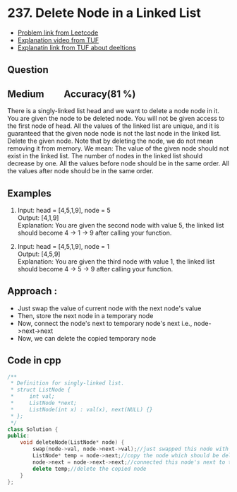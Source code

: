 # 237. Delete Node in a Linked List
- [Problem link from Leetcode](https://leetcode.com/problems/delete-node-in-a-linked-list/description/)
- [Explanation video from TUF](https://www.youtube.com/watch?si=CRaBHbOo2bHFbOT5&v=VaECK03Dz-g&feature=youtu.be)
- [Explanatin link from TUF about deeltions](https://takeuforward.org/data-structure/delete-last-node-of-linked-list/)
## Question
## Medium &nbsp;&nbsp;&nbsp;&nbsp;&nbsp;&nbsp;&nbsp; Accuracy(81 %)
There is a singly-linked list head and we want to delete a node node in it.
You are given the node to be deleted node. You will not be given access to the first node of head.
All the values of the linked list are unique, and it is guaranteed that the given node node is not the last node in the linked list.
Delete the given node. Note that by deleting the node, we do not mean removing it from memory. We mean:
The value of the given node should not exist in the linked list.
The number of nodes in the linked list should decrease by one.
All the values before node should be in the same order.
All the values after node should be in the same order.

## Examples
1. Input: head = [4,5,1,9], node = 5<br>
   Output: [4,1,9]<br>
   Explanation: You are given the second node with value 5, the linked list should become 4 -> 1 -> 9 after calling your function.

2. Input: head = [4,5,1,9], node = 1<br>
   Output: [4,5,9]<br>
   Explanation: You are given the third node with value 1, the linked list should become 4 -> 5 -> 9 after calling your function.
   
## Approach :
- Just swap the value of current node with the next node's value
- Then, store the next node in a temporary node
- Now, connect the node's next to temporary node's next i.e., node->next->next
- Now, we can delete the copied temporary node
  
## Code in cpp
```cpp
/**
 * Definition for singly-linked list.
 * struct ListNode {
 *     int val;
 *     ListNode *next;
 *     ListNode(int x) : val(x), next(NULL) {}
 * };
 */
class Solution {
public:
    void deleteNode(ListNode* node) {
        swap(node->val, node->next->val);//just swapped this node with the next node
        ListNode* temp = node->next;//copy the node which should be deleted
        node->next = node->next->next;//connected this node's next to the next of the next of this node
        delete temp;//delete the copied node
    }
};
```
